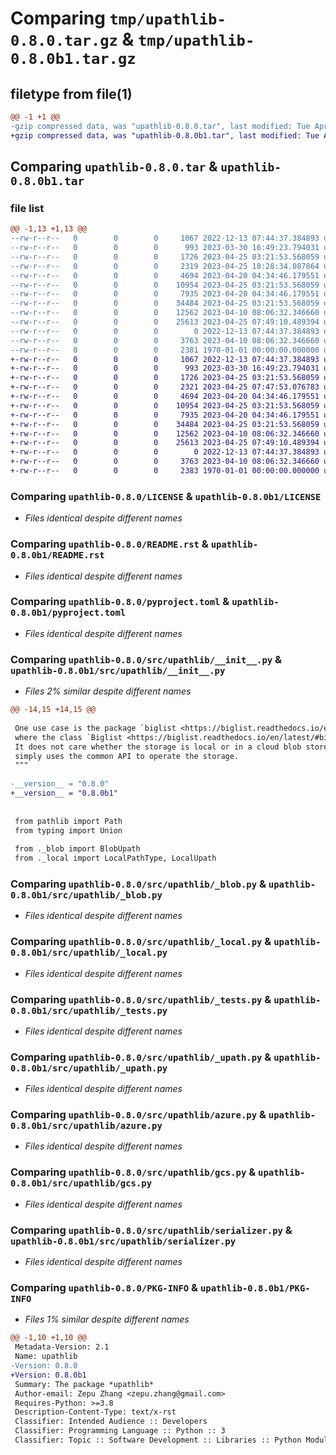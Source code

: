 # Comparing `tmp/upathlib-0.8.0.tar.gz` & `tmp/upathlib-0.8.0b1.tar.gz`

## filetype from file(1)

```diff
@@ -1 +1 @@
-gzip compressed data, was "upathlib-0.8.0.tar", last modified: Tue Apr 25 18:31:07 2023, max compression
+gzip compressed data, was "upathlib-0.8.0b1.tar", last modified: Tue Apr 25 07:51:21 2023, max compression
```

## Comparing `upathlib-0.8.0.tar` & `upathlib-0.8.0b1.tar`

### file list

```diff
@@ -1,13 +1,13 @@
--rw-r--r--   0        0        0     1067 2022-12-13 07:44:37.384893 upathlib-0.8.0/LICENSE
--rw-r--r--   0        0        0      993 2023-03-30 16:49:23.794031 upathlib-0.8.0/README.rst
--rw-r--r--   0        0        0     1726 2023-04-25 03:21:53.568059 upathlib-0.8.0/pyproject.toml
--rw-r--r--   0        0        0     2319 2023-04-25 18:28:34.087864 upathlib-0.8.0/src/upathlib/__init__.py
--rw-r--r--   0        0        0     4694 2023-04-20 04:34:46.179551 upathlib-0.8.0/src/upathlib/_blob.py
--rw-r--r--   0        0        0    10954 2023-04-25 03:21:53.568059 upathlib-0.8.0/src/upathlib/_local.py
--rw-r--r--   0        0        0     7935 2023-04-20 04:34:46.179551 upathlib-0.8.0/src/upathlib/_tests.py
--rw-r--r--   0        0        0    34484 2023-04-25 03:21:53.568059 upathlib-0.8.0/src/upathlib/_upath.py
--rw-r--r--   0        0        0    12562 2023-04-10 08:06:32.346660 upathlib-0.8.0/src/upathlib/azure.py
--rw-r--r--   0        0        0    25613 2023-04-25 07:49:10.489394 upathlib-0.8.0/src/upathlib/gcs.py
--rw-r--r--   0        0        0        0 2022-12-13 07:44:37.384893 upathlib-0.8.0/src/upathlib/py.typed
--rw-r--r--   0        0        0     3763 2023-04-10 08:06:32.346660 upathlib-0.8.0/src/upathlib/serializer.py
--rw-r--r--   0        0        0     2381 1970-01-01 00:00:00.000000 upathlib-0.8.0/PKG-INFO
+-rw-r--r--   0        0        0     1067 2022-12-13 07:44:37.384893 upathlib-0.8.0b1/LICENSE
+-rw-r--r--   0        0        0      993 2023-03-30 16:49:23.794031 upathlib-0.8.0b1/README.rst
+-rw-r--r--   0        0        0     1726 2023-04-25 03:21:53.568059 upathlib-0.8.0b1/pyproject.toml
+-rw-r--r--   0        0        0     2321 2023-04-25 07:47:53.076783 upathlib-0.8.0b1/src/upathlib/__init__.py
+-rw-r--r--   0        0        0     4694 2023-04-20 04:34:46.179551 upathlib-0.8.0b1/src/upathlib/_blob.py
+-rw-r--r--   0        0        0    10954 2023-04-25 03:21:53.568059 upathlib-0.8.0b1/src/upathlib/_local.py
+-rw-r--r--   0        0        0     7935 2023-04-20 04:34:46.179551 upathlib-0.8.0b1/src/upathlib/_tests.py
+-rw-r--r--   0        0        0    34484 2023-04-25 03:21:53.568059 upathlib-0.8.0b1/src/upathlib/_upath.py
+-rw-r--r--   0        0        0    12562 2023-04-10 08:06:32.346660 upathlib-0.8.0b1/src/upathlib/azure.py
+-rw-r--r--   0        0        0    25613 2023-04-25 07:49:10.489394 upathlib-0.8.0b1/src/upathlib/gcs.py
+-rw-r--r--   0        0        0        0 2022-12-13 07:44:37.384893 upathlib-0.8.0b1/src/upathlib/py.typed
+-rw-r--r--   0        0        0     3763 2023-04-10 08:06:32.346660 upathlib-0.8.0b1/src/upathlib/serializer.py
+-rw-r--r--   0        0        0     2383 1970-01-01 00:00:00.000000 upathlib-0.8.0b1/PKG-INFO
```

### Comparing `upathlib-0.8.0/LICENSE` & `upathlib-0.8.0b1/LICENSE`

 * *Files identical despite different names*

### Comparing `upathlib-0.8.0/README.rst` & `upathlib-0.8.0b1/README.rst`

 * *Files identical despite different names*

### Comparing `upathlib-0.8.0/pyproject.toml` & `upathlib-0.8.0b1/pyproject.toml`

 * *Files identical despite different names*

### Comparing `upathlib-0.8.0/src/upathlib/__init__.py` & `upathlib-0.8.0b1/src/upathlib/__init__.py`

 * *Files 2% similar despite different names*

```diff
@@ -14,15 +14,15 @@
 
 One use case is the package `biglist <https://biglist.readthedocs.io/en/latest/>`__,
 where the class `Biglist <https://biglist.readthedocs.io/en/latest/#biglist.Biglist>`__ takes a Upath object to indicate its location of storage.
 It does not care whether the storage is local or in a cloud blob store---it
 simply uses the common API to operate the storage.
 """
 
-__version__ = "0.8.0"
+__version__ = "0.8.0b1"
 
 
 from pathlib import Path
 from typing import Union
 
 from ._blob import BlobUpath
 from ._local import LocalPathType, LocalUpath
```

### Comparing `upathlib-0.8.0/src/upathlib/_blob.py` & `upathlib-0.8.0b1/src/upathlib/_blob.py`

 * *Files identical despite different names*

### Comparing `upathlib-0.8.0/src/upathlib/_local.py` & `upathlib-0.8.0b1/src/upathlib/_local.py`

 * *Files identical despite different names*

### Comparing `upathlib-0.8.0/src/upathlib/_tests.py` & `upathlib-0.8.0b1/src/upathlib/_tests.py`

 * *Files identical despite different names*

### Comparing `upathlib-0.8.0/src/upathlib/_upath.py` & `upathlib-0.8.0b1/src/upathlib/_upath.py`

 * *Files identical despite different names*

### Comparing `upathlib-0.8.0/src/upathlib/azure.py` & `upathlib-0.8.0b1/src/upathlib/azure.py`

 * *Files identical despite different names*

### Comparing `upathlib-0.8.0/src/upathlib/gcs.py` & `upathlib-0.8.0b1/src/upathlib/gcs.py`

 * *Files identical despite different names*

### Comparing `upathlib-0.8.0/src/upathlib/serializer.py` & `upathlib-0.8.0b1/src/upathlib/serializer.py`

 * *Files identical despite different names*

### Comparing `upathlib-0.8.0/PKG-INFO` & `upathlib-0.8.0b1/PKG-INFO`

 * *Files 1% similar despite different names*

```diff
@@ -1,10 +1,10 @@
 Metadata-Version: 2.1
 Name: upathlib
-Version: 0.8.0
+Version: 0.8.0b1
 Summary: The package *upathlib*
 Author-email: Zepu Zhang <zepu.zhang@gmail.com>
 Requires-Python: >=3.8
 Description-Content-Type: text/x-rst
 Classifier: Intended Audience :: Developers
 Classifier: Programming Language :: Python :: 3
 Classifier: Topic :: Software Development :: Libraries :: Python Modules
```

